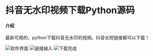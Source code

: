 # 抖音无水印视频下载Python源码

#### 介绍
最新可用的，python下载抖音无水印的视频。抖音长短链接都可以下载！

![软件界面](https://images.gitee.com/uploads/images/2021/1215/100330_8c57c913_7991482.png "屏幕截图.png")
![链接输入](https://images.gitee.com/uploads/images/2021/1215/100535_e795bc84_7991482.png "屏幕截图.png")
![下载完成](https://images.gitee.com/uploads/images/2021/1215/100619_5fccb7cb_7991482.png "屏幕截图.png")
